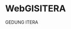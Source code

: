 # WebGISITERA
GEDUNG ITERA
<html>
<head>
   <title>Belajar WebGIS</title>
   <!-- LEAFLET CSS -->
   <link rel="stylesheet" href="https://unpkg.com/leaflet@1.9.4/dist/leaflet.css" />
   <style>
      #map{
          width: 100%;
          height: 100vh;
      }
  </style>
</head> 
   <body>
     <div id="map"></div>
   </body>
</html>
   <!-- LEAFLET JAVASCRIPT -->
   <script src="https://unpkg.com/leaflet@1.9.4/dist/leaflet.js" integrity="sha256-20nQCchB9co0qIjJZRGuk2/Z9VM+kNiyxNV1lvTlZBo=" crossorigin=""></script>
   <script>
   <!-- LOKASI KAJIAN -->
   var map = L.map('map').setView([-5.367016, 105.317890], 15);
      <!-- BASEMAP OPENSTREETMAP -->
   var osm = L.tileLayer('https://tile.openstreetmap.org/{z}/{x}/{y}.png', {
       attribution: '&copy; <a href="https://www.openstreetmap.org/copyright">OpenStreetMap</a> contributors'
       });
       osm.addTo(map);
       <!-- BASEMAP ESRI -->
   var Esri_WorldImagery = L.tileLayer('https://server.arcgisonline.com/ArcGIS/rest/services/World_Imagery/MapServer/tile/{z}/{y}/{x}', {
       attribution: 'Tiles &copy; Esri &mdash; Source: Esri, i-cubed, USDA, USGS, AEX, GeoEye, Getmapping, Aerogrid, IGN, IGP, UPR-EGP, and the GIS User Community'
       });
   Esri_WorldImagery.addTo(map);
       <!-- POSISI GEDUNG F -->
       //L.marker([ -5.361372, 105.313723]).addTo(map);
       <!-- POSISI GEDUNG E -->
       //L.marker([  -5.359985, 105.315545] ).addTo(map);
       <!-- POSISI EMBUNG A -->
       //L.marker([  -5.357727, 105.312782]).addTo(map);
       <!-- POSISI GEDUNG GKU 1 -->
       //L.marker([-5.360920, 105.310511]).addTo(map);
       <!-- POSISI GEDUNG LABTEK OZT -->
       //L.marker([-5.362487,105.310674]).addTo(map);
       <!-- POSISI GEDUNG  A -->
       //L.marker([  -5.357948,105.314397]).addTo(map);
       <!-- POSISI GEDUNG  B -->
       //L.marker([  -5.357924,105.315331]).addTo(map);
       <!-- POSISI GEDUNG  C dan D -->
       //L.marker([  -5.358407,105.313694]).addTo(map);
       <!-- POSISI GEDUNG  Laboratorium 1 -->
       //L.marker([  -5.360321,105.310236]).addTo(map);
       <!-- POSISI GEDUNG  Laboratorium 2 -->
       //L.marker([  -5.361516,105.310534]).addTo(map);
       <!-- POSISI GEDUNG  Laboratorium 3 -->
       //L.marker([  -5.360294,105.309135]).addTo(map);
       <!-- POSISI  Embung B -->
       //L.marker([  -5.359044,105.308088]).addTo(map);
       <!-- POSISI  Embung C -->
       //L.marker([  -5.359404,105.313704]).addTo(map);
       <!-- POSISI  Embung D -->
       //L.marker([  -5.360221,105.320753]).addTo(map);
       <!-- POSISI  Embung E -->
       //L.marker([  -5.365216,105.316825]).addTo(map);
       <!-- POSISI  Embung SUMATERA -->
       //L.marker([  -5.370186,105.310329]).addTo(map);
       <!-- POSISI  LABIRIN -->
       //L.marker([   -5.369667,105.312161]).addTo(map);
       <!-- POSISI GEDUNG  Kantin BKL -->
       //L.marker([  -5.357598,105.316519]).addTo(map);
       <!-- POSISI GEDUNG  Kantin RK -->
       //L.marker([  -5.359432,105.312622]).addTo(map);
       <!-- POSISI GEDUNG  RIMA -->
       //L.marker([  -5.358613,105.321090]).addTo(map);
       <!-- POSISI GEDUNG  Masjid Raya At Tanwir -->
       //L.marker([  -5.356767,105.318819]).addTo(map);
       <!-- POSISI GEDUNG  Masjid Baitul Ilmi  -->
       //L.marker([  -5.359054,105.312624]).addTo(map);
       <!-- POSISI GEDUNG  Asrama TB1 -->
       //L.marker([  -5.358414,105.317456]).addTo(map);
       <!-- POSISI GEDUNG  Asrama TB2 -->
       //L.marker([  -5.358449,105.319444]).addTo(map);
       <!-- POSISI GEDUNG  Asrama TB3 -->
       //L.marker([  -5.359123,105.319108]).addTo(map);
       <!-- POSISI GEDUNG  Asrama TB4 -->
       //L.marker([  -5.359131,105.317503]).addTo(map);
       <!-- POSISI GEDUNG  Asrama TB5 -->
       //L.marker([  -5.358468,105.318470]).addTo(map);
       <!-- POSISI GEDUNG  GSG -->
       //L.marker([  -5.362422,105.318954]).addTo(map);
       <!-- POSISI GEDUNG  Poliklinik ITERA -->
       //L.marker([  -5.357728,105.315966]).addTo(map);
       <!-- POSISI GEDUNG  ATM ITERA -->
       //L.marker([  -5.357590,105.315092]).addTo(map);
       <!-- POSISI GEDUNG  GALERI1 -->
       //L.marker([  -5.357906,105.315573]).addTo(map);
       <!-- POSISI PLTS -->
       //L.marker([   -5.360436,105.311861]).addTo(map);
      <!-- BUNDARAN YANG SERING SAYA LANGGAR ATURAN SAAT BERLALU LINTAS DI ITERA -->
      var bundaran = L.circle([ -5.363156, 105.312634], {
       color: 'red',
       fillColor: '#f03',
       fillOpacity: 0.5,
       radius: 20
       }).addTo(map);
      <!-- BUNDARAN INI JUGA SERING SAYA LANGGAR SETELAH SELESAI KULIAH DI GKU 2 -->
      var bundaran = L.circle([-5.360813, 105.314847], {
       color: 'green',
       fillColor: '#f03',
       fillOpacity: 0.5,
       radius: 35
       }).addTo(map);
      <!-- POLIGON BANGUNAN  GEDUNG F -->
      var polygon = L.polygon([
       [-5.359799, 105.315831],
       [-5.359957, 105.315831],
       [-5.359957, 105.315571],
       [-5.360474, 105.315571],
       [-5.360474, 105.315401],
       [-5.359635, 105.315401],
       [-5.359635, 105.315571],
       [-5.359799, 105.315571]
       ]).addTo(map);
      <!-- POLIGON BANGUNAN  GEDUNG GKU1 -->
      var polygon = L.polygon([
       [-5.360815, 105.311007],
       [-5.361035, 105.311007],
       [-5.361051, 105.309973],
       [-5.360821, 105.309968]
       ]).addTo(map);
      <!-- POLIGON PLTS ITERA -->
      var polygon = L.polygon([
       [-5.360194, 105.311469],
       [-5.360869, 105.311469],
       [-5.360864, 105.312158],
       [-5.360724, 105.312153],
   	 [-5.360730, 105.312374],
       [-5.360553, 105.312368],
       [-5.360537, 105.312594],
	    [-5.360392, 105.312594],
       [-5.360387, 105.312826],
       [-5.360156, 105.312831]
       ]).addTo(map);
      <!-- POLIGON BANGUNAN  GEDUNG A -->
      var polygon = L.polygon([
       [-5.357717, 105.314304],
       [-5.357714, 105.314492],
       [-5.358094, 105.314497],
       [-5.358091, 105.314292]
       ]).addTo(map);
      <!-- POLIGON BANGUNAN  GEDUNG B -->
      var polygon = L.polygon([
       [-5.357714, 105.315242],
       [-5.357716, 105.315414],
       [-5.358076, 105.315423],
       [-5.358076, 105.315239]
       ]).addTo(map);
      <!-- POLIGON BANGUNAN  C dan D -->
      var polygon = L.polygon([
       [-5.358384, 105.313266],
       [-5.358377, 105.313447],
       [-5.358344, 105.313443],
       [-5.358359, 105.314091],
       [-5.358496, 105.313950],
       [-5.358494, 105.313567],
       [-5.358926, 105.313571],
       [-5.359111, 105.313376],
       [-5.358533, 105.313389],
       [-5.358536, 105.313267]
       ]).addTo(map);
      <!-- POLIGON BANGUNAN  GEDUNG E -->
      var polygon = L.polygon([
       [-5.359799, 105.315831],
       [-5.359957, 105.315831],
       [-5.359957, 105.315571],
       [-5.360474, 105.315571],
       [-5.360474, 105.315401],
       [-5.359635, 105.315401],
       [-5.359635, 105.315571],
       [-5.359799, 105.315571]
       ]).addTo(map);
      <!-- POLIGON BANGUNAN  Labaoratorium 1 -->
      var polygon = L.polygon([
       [-5.360213, 105.309928],
       [-5.360211, 105.310431],
       [-5.360381, 105.310439],
       [-5.360381, 105.310374],
       [-5.360447, 105.310364],
       [-5.360448, 105.309918]
       ]).addTo(map);
      <!-- POLIGON BANGUNAN  GEDUNG Laboratorium 2 -->
      var polygon = L.polygon([
       [-5.361431, 105.309937],
       [-5.361434, 105.310895],
       [-5.361611, 105.310904],
       [-5.361618, 105.309940]
       ]).addTo(map);
      <!-- POLIGON BANGUNAN  GEDUNG Laboratorium 3 -->
      var polygon = L.polygon([
       [-5.360165, 105.308750],
       [-5.360175, 105.309413],
       [-5.360437, 105.309415],
       [-5.360438, 105.308749]
       ]).addTo(map);
      <!-- POLIGON BANGUNAN  GEDUNG ASRAMA TB 1 -->
      var polygon = L.polygon([
       [-5.358361, 105.317140],
       [-5.358360, 105.317644],
       [-5.358547, 105.317645],
       [-5.358546, 105.317142]
       ]).addTo(map);
      <!-- POLIGON BANGUNAN  GEDUNG ASRAMA TB 2 -->
      var polygon = L.polygon([
       [-5.358396, 105.319140],
       [-5.358396, 105.319630],
       [-5.358583, 105.319642],
       [-5.358583, 105.319137]
       ]).addTo(map);
      <!-- POLIGON BANGUNAN  GEDUNG ASRAMA TB 3 -->
      var polygon = L.polygon([
       [-5.359095, 105.318720],
       [-5.359095, 105.319304],
       [-5.359231, 105.319311],
       [-5.359231, 105.318728]
       ]).addTo(map);
      <!-- POLIGON BANGUNAN  GEDUNG ASRAMA TB 4 -->
      var polygon = L.polygon([
       [-5.359075, 105.317113],
       [-5.359076, 105.317709],
       [-5.359207, 105.317721],
       [-5.359197, 105.317112]
       ]).addTo(map);
      <!-- POLIGON BANGUNAN  GEDUNG SERBAGUNA -->
      var polygon = L.polygon([
       [-5.362242, 105.318794],
       [-5.362252, 105.319000],
       [-5.362655, 105.319029],
       [-5.362664, 105.318794]
       ]).addTo(map);
      <!-- POLIGON BANGUNAN  POLIKLINIK ITERA -->
      var polygon = L.polygon([
       [-5.357662, 105.315927],
       [ -5.357660, 105.315950],
       [ -5.357687, 105.315956],
       [ -5.357687, 105.316005],
       [ -5.357794, 105.316013],
       [ -5.357799, 105.315925]
       ]).addTo(map);
      <!-- POLIGON BANGUNAN  GEDUNG Kantin RK -->
      var polygon = L.polygon([
       [-5.359279, 105.312453],
       [-5.359273, 105.312826],
       [-5.359620, 105.312825],
       [-5.359616, 105.312449]
       ]).addTo(map);
      <!-- POLIGON BANGUNAN  Kantin BKL -->
      var polygon = L.polygon([
       [-5.357500, 105.316221],
       [-5.357499, 105.316342],
       [-5.357445, 105.316344],
       [-5.357451, 105.316677],
       [-5.357685, 105.316677],
       [-5.357700, 105.316364],
       [-5.357633, 105.316362],
       [-5.357635, 105.316233]
       ]).addTo(map);
      <!-- POLIGON BANGUNAN  Masjid At Tanwir -->
      var polygon = L.polygon([
       [-5.356596, 105.318729],
       [-5.356738, 105.318985],
       [-5.357011, 105.318841],
       [-5.356915, 105.318625],
       [-5.356870, 105.318651],
       [-5.356859, 105.318605]
       ]).addTo(map);
      <!-- POLIGON BANGUNAN  GEDUNG Baitul Ilmi -->
      var polygon = L.polygon([
       [-5.359117, 105.312468],
       [-5.359212, 105.312657],
       [-5.359015, 105.312742],
       [-5.358926, 105.312558]
       ]).addTo(map);
   <!-- MENAMPILKAN NAMA GEDUNG F-->
    var GDGF = L.marker([-5.361372, 105.313723]);
    var namagdgf = GDGF.bindPopup("Gedung F").openPopup()
    namagdgf.addTo(map);
   <!-- MENAMPILKAN NAMA GEDUNG E-->
    var GDGE = L.marker([-5.359985, 105.315545]);
    var namagdge = GDGE.bindPopup("Gedung E").openPopup()
    namagdge.addTo(map);
   <!-- MENAMPILKAN NAMA EMBUNG A-->
    var EBGA = L.marker([-5.357727, 105.312782]);
    var namaebga = EBGA.bindPopup("Embung A").openPopup()
    namaebga.addTo(map);
   <!-- MENAMPILKAN NAMA GEDUNG GKU 1 -->
    var GKU1 = L.marker([-5.360920, 105.310511]);
    var namagku1 = GKU1.bindPopup("Gedung GKU 1").openPopup()
    namagku1.addTo(map);
   <!-- MENAMPILKAN NAMA GEDUNG Laboratorium OZT -->
    var LaboratoriumOZT = L.marker([-5.362487,105.310674]);
    var namaLaboratoriumOZT = LaboratoriumOZT.bindPopup("Laboratorium OZT").openPopup()
    namaLaboratoriumOZT.addTo(map);
   <!-- MENAMPILKAN NAMA GEDUNG GKU 2 -->
    var GKU2 = L.marker([-5.360267,105.314202]);
    var namagku2 = GKU2.bindPopup("Gedung GKU 2").openPopup()
    namagku2.addTo(map);
    <!-- MENAMPILKAN NAMA GEDUNG A -->
    var A = L.marker([-5.357948,105.314397]);
    var namaA = A.bindPopup("Gedung A").openPopup()
    namaA.addTo(map);
	<!-- MENAMPILKAN NAMA GEDUNG B -->
    var B = L.marker([-5.357924,105.315331]);
    var namaB = B.bindPopup("Gedung B").openPopup()
    namaB.addTo(map);
	<!-- MENAMPILKAN NAMA GEDUNG C dan D -->
    var CdanD = L.marker([-5.358407,105.313694]);
    var namaCdanD = CdanD.bindPopup("Gedung C dan D").openPopup()
    namaCdanD.addTo(map);
   <!-- MENAMPILKAN NAMA GEDUNG Laboratorium 1 -->
    var Laboratorium1 = L.marker([-5.360321,105.310236]);
    var namaLaboratorium1 = Laboratorium1.bindPopup("Laboratorium 1").openPopup()
    namaLaboratorium1.addTo(map);
	<!-- MENAMPILKAN NAMA GEDUNG Laboratorium 2 -->
    var Laboratorium2 = L.marker([-5.361516,105.310534]);
    var namaLaboratorium2 = Laboratorium2.bindPopup("Laboratorium 2").openPopup()
    namaLaboratorium2.addTo(map);
	<!-- MENAMPILKAN NAMA GEDUNG Laboratorium 3 -->
    var Laboratorium3 = L.marker([-5.360294,105.309135]);
    var namaLaboratorium3 = Laboratorium3.bindPopup("Laboratorium 3").openPopup()
    namaLaboratorium3.addTo(map);
    <!-- MENAMPILKAN NAMA Embung B -->
    var EmbungB = L.marker([-5.359044,105.308088]);
    var namaEmbungB = EmbungB.bindPopup("Embung B").openPopup()
    namaEmbungB.addTo(map);
	<!-- MENAMPILKAN NAMA Embung C -->
    var EmbungC = L.marker([-5.359404,105.313704]);
    var namaEmbungC = EmbungC.bindPopup("Embung C").openPopup()
    namaEmbungC.addTo(map);
	<!-- MENAMPILKAN NAMA Embung D -->
    var EmbungD = L.marker([-5.360221,105.320753]);
    var namaEmbungD = EmbungD.bindPopup("Embung D").openPopup()
    namaEmbungD.addTo(map);
	<!-- MENAMPILKAN NAMA Embung E -->
    var EmbungE = L.marker([-5.365216,105.316825]);
    var namaEmbungE = EmbungE.bindPopup("Embung E").openPopup()
    namaEmbungE.addTo(map);
	<!-- MENAMPILKAN NAMA Embung SUMATERA -->
    var EmbungSumatera = L.marker([-5.370186,105.310329]);
    var namaEmbungSumatera = EmbungSumatera.bindPopup("Embung SUMATERA").openPopup()
    namaEmbungSumatera.addTo(map);	
	<!-- MENAMPILKAN NAMA LABIRIN -->
    var Labirin = L.marker([-5.369667,105.312161]);
    var namaLabirin = Labirin.bindPopup("LABIRIN").openPopup()
    namaLabirin.addTo(map);
	<!-- MENAMPILKAN NAMA GEDUNG Kantin BKL -->
    var KantinBKL = L.marker([-5.357598,105.316519]);
    var namaKantinBKL = KantinBKL.bindPopup("Kantin BKL").openPopup()
    namaKantinBKL.addTo(map);
	<!-- MENAMPILKAN NAMA GEDUNG Kantin RK -->
    var KantinRK = L.marker([-5.359432,105.312622]);
    var namaKantinRK = KantinRK.bindPopup("Kantin RK").openPopup()
    namaKantinRK.addTo(map);
	<!-- MENAMPILKAN NAMA GEDUNG RIMA -->
    var RIMA = L.marker([-5.358613,105.321090]);
    var namaRIMA = RIMA.bindPopup("Rumah Ibadah Multi Agama").openPopup()
    namaRIMA.addTo(map);
	<!-- MENAMPILKAN NAMA GEDUNG Masjid Raya At Tanwir -->
    var MasjidRayaAtTanwir = L.marker([-5.356767,105.318819]);
    var namaMasjidRayaAtTanwir = MasjidRayaAtTanwir.bindPopup("Masjid Raya At-Tanwir").openPopup()
    namaMasjidRayaAtTanwir.addTo(map);
	<!-- MENAMPILKAN NAMA GEDUNG Masjid Baitul Ilmi -->
    var MasjidBaitulIlmi = L.marker([-5.359054,105.312624]);
    var namaMasjidBaitulIlmi = MasjidBaitulIlmi.bindPopup("Masjid Baitul Ilmi").openPopup()
    namaMasjidBaitulIlmi.addTo(map);
	<!-- MENAMPILKAN NAMA GEDUNG Asrama TB1 -->
    var AsramaTB1 = L.marker([-5.358414,105.317456]);
    var namaAsramaTB1 = AsramaTB1.bindPopup("Asrama TB1").openPopup()
    namaAsramaTB1.addTo(map);
	<!-- MENAMPILKAN NAMA GEDUNG Asrama TB2 -->
    var AsramaTB2 = L.marker([-5.358449,105.319444]);
    var namaAsramaTB2 = AsramaTB2.bindPopup("Asrama TB2").openPopup()
    namaAsramaTB2.addTo(map);
	<!-- MENAMPILKAN NAMA GEDUNG Asrama TB3 -->
    var AsramaTB3 = L.marker([-5.359123,105.319108]);
    var namaAsramaTB3 = AsramaTB3.bindPopup("Asrama TB3").openPopup()
    namaAsramaTB3.addTo(map);
	<!-- MENAMPILKAN NAMA GEDUNG Asrama TB4 -->
    var AsramaTB4 = L.marker([-5.359131,105.317503]);
    var namaAsramaTB4 = AsramaTB4.bindPopup("Asrama TB4").openPopup()
    namaAsramaTB4.addTo(map);
	<!-- MENAMPILKAN NAMA GEDUNG Asrama TB5 -->
    var AsramaTB5 = L.marker([-5.358468,105.318470]);
    var namaAsramaTB5 = AsramaTB5.bindPopup("Asrama TB5").openPopup()
    namaAsramaTB4.addTo(map);
	<!-- MENAMPILKAN NAMA GEDUNG GSG -->
    var GSG = L.marker([-5.362422,105.318954]);
    var namaGSG = GSG.bindPopup("Gedung Serba Guna").openPopup()
    namaGSG.addTo(map);
	<!-- MENAMPILKAN NAMA GEDUNG Poliklinik ITERA -->
    var PoliklinikITERA = L.marker([-5.357728,105.315966]);
    var namaPoliklinikITERA = PoliklinikITERA.bindPopup("Poliklinik ITERA").openPopup()
    namaPoliklinikITERA.addTo(map);
	<!-- MENAMPILKAN NAMA ATM ITERA -->
    var ATM_Itera = L.marker([-5.357590,105.315092]);
    var namaATM_Itera = ATM_Itera.bindPopup("ATM ITERA").openPopup()
    namaATM_Itera.addTo(map);
	<!-- MENAMPILKAN NAMA GEDUNG GALERI1 -->
    var Galeri1 = L.marker([-5.357906,105.315573]);
    var namaGaleri1 = Galeri1.bindPopup("Galeri 1 ITERA").openPopup()
    namaGaleri1.addTo(map);
	<!-- MENAMPILKAN NAMA PLTS -->
    var PLTS = L.marker([-5.360436,105.311861]);
    var namaPLTS = PLTS.bindPopup("PLTS ITERA").openPopup()
    namaPLTS.addTo(map);
    var baseMaps = {
	"OSM":osm,
	"ESRI":Esri_WorldImagery,
   };
   var overlayMaps = {
	"Gedung F" : GDGF,
   "Gedung E":GDGE,
   "Embung A": EBGA,
   "Gedung GKU 1" : GKU1,
   "Laboratorium OZT": LaboratoriumOZT,
	"Gedung GKU 2": GKU2,
	"Gedung A" : A,
	"Gedung B" : B,
	"Gedung C dan D" : CdanD,
   "Laboratorium 1": Laboratorium1,
	"Laboratorium 2": Laboratorium2,
	"Laboratorium 3": Laboratorium3,
   "Embung B": EmbungB ,
	"Embung C": EmbungC ,
	"Embung D": EmbungD ,
	"Embung E": EmbungE ,
	"Embung SUMATERA": EmbungSumatera ,
	"LABIRIN" : Labirin ,
    "Kantin BKL": KantinBKL ,
	"Kantin RK": KantinRK ,
	"Rumah Ibadah Multi Agama" : RIMA ,
	"Masjid Raya At-Tanwir" : MasjidRayaAtTanwir ,
	"Masjid Baitul Ilmi" : MasjidBaitulIlmi ,
	"Asrama TB1" : AsramaTB1 ,
	"Asrama TB2" : AsramaTB2 ,
	"Asrama TB3" : AsramaTB3 ,
	"Asrama TB4" : AsramaTB4 ,
	"Asrama TB5" : AsramaTB5 ,
	"Gedung Serba Guna": GSG  ,
	"Poliklinik ITERA" : PoliklinikITERA  ,
   "ATM ITERA": ATM_Itera  ,
	"PLTS ITERA": PLTS   ,
    //"Bundaran GKU": bundaranGKU,
    //"Gedung E": polygon,
   };
   map.removeLayer(GDGF)
   map.removeLayer(GDGE)
   map.removeLayer(EBGA)
   map.removeLayer(GKU1)
   map.removeLayer(LaboratoriumOZT)
   map.removeLayer(GKU2)
   map.removeLayer(A)
   map.removeLayer(B)
   map.removeLayer(CdanD)
   map.removeLayer(Laboratorium1)
   map.removeLayer(Laboratorium2)
   map.removeLayer(Laboratorium3)
   map.removeLayer(EmbungB)
   map.removeLayer(EmbungC)
   map.removeLayer(EmbungD)
   map.removeLayer(EmbungE)
   map.removeLayer(EmbungSumatera)
   map.removeLayer(Labirin)
   map.removeLayer(KantinBKL)
   map.removeLayer(KantinRK)
   map.removeLayer(RIMA)
   map.removeLayer(MasjidRayaAtTanwir)
   map.removeLayer(MasjidBaitulIlmi)
   map.removeLayer(AsramaTB1)
   map.removeLayer(AsramaTB2)
   map.removeLayer(AsramaTB3)
   map.removeLayer(AsramaTB4)
   map.removeLayer(AsramaTB5)
   map.removeLayer(GSG)
   map.removeLayer(PoliklinikITERA)
   map.removeLayer(ATM_Itera)
   map.removeLayer(PLTS)
   //map.removeLayer(bundaranGKU)
   //map.removeLayer(polygon)
   L.control.layers(baseMaps,overlayMaps, {collapsed : false}).addTo(map);
   </script>

